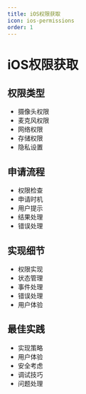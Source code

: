 ```yaml
---
title: iOS权限获取
icon: ios-permissions
order: 1
---
```


# iOS权限获取

## 权限类型
- 摄像头权限
- 麦克风权限
- 网络权限
- 存储权限
- 隐私设置

## 申请流程
- 权限检查
- 申请时机
- 用户提示
- 结果处理
- 错误处理

## 实现细节
- 权限实现
- 状态管理
- 事件处理
- 错误处理
- 用户体验

## 最佳实践
- 实现策略
- 用户体验
- 安全考虑
- 调试技巧
- 问题处理
